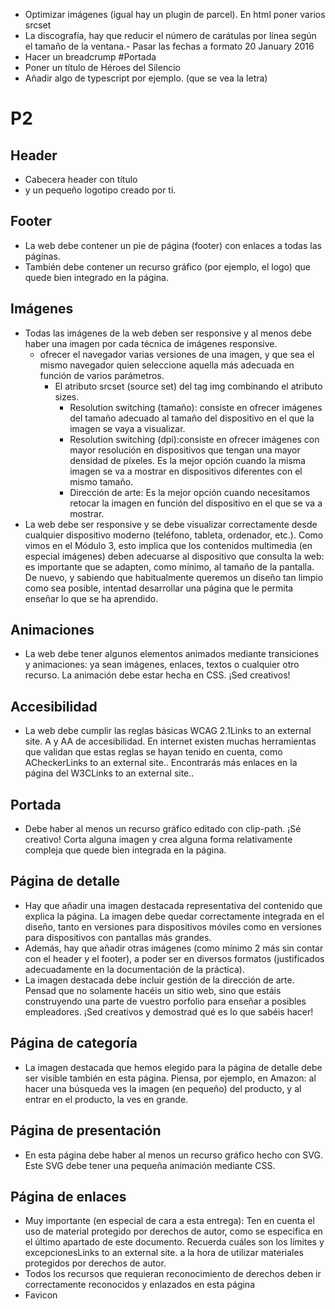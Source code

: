 - Optimizar imágenes (igual hay un plugin de parcel). En html poner varios srcset
- La discografía, hay que reducir el número de carátulas por línea según el tamaño de la ventana.- Pasar las fechas a formato <time datetime="2016-01-20">20 January 2016</time>
- Hacer un breadcrump
#Portada
- Poner un título de Héroes del Silencio
- Añadir algo de typescript por ejemplo. (que se vea la letra)

# P2
## Header
- Cabecera header con título 
- y un pequeño logotipo creado por ti.

## Footer
- La web debe contener un pie de página (footer) con enlaces a todas las páginas. 
- También debe contener un recurso gráfico (por ejemplo, el logo) que quede bien integrado en la página.

## Imágenes
- Todas las imágenes de la web deben ser responsive y al menos debe haber una imagen por cada técnica de imágenes responsive.
  -  ofrecer el navegador varias versiones de una imagen, y que sea el mismo navegador quien seleccione aquella más adecuada en función de varios parámetros.
     - El atributo srcset (source set) del tag img combinando el atributo sizes.
       - Resolution switching (tamaño): consiste en ofrecer imágenes del tamaño adecuado al tamaño del dispositivo en el que la imagen se vaya a visualizar.  
       - Resolution switching (dpi):consiste en ofrecer imágenes con mayor resolución en dispositivos que tengan una mayor densidad de píxeles. Es la mejor opción cuando la misma imagen se va a mostrar en dispositivos diferentes con el mismo tamaño.
       - Dirección de arte: Es la mejor opción cuando necesitamos retocar la imagen en función del dispositivo en el que se va a mostrar.
- La web debe ser responsive y se debe visualizar correctamente desde cualquier dispositivo moderno (teléfono, tableta, ordenador, etc.). Como vimos en el Módulo 3, esto implica que los contenidos multimedia (en especial imágenes) deben adecuarse al dispositivo que consulta la web: es importante que se adapten, como mínimo, al tamaño de la pantalla. De nuevo, y sabiendo que habitualmente queremos un diseño tan limpio como sea posible, intentad desarrollar una página que le permita enseñar lo que se ha aprendido.

## Animaciones
- La web debe tener algunos elementos animados mediante transiciones y animaciones: ya sean imágenes, enlaces, textos o cualquier otro recurso. La animación debe estar hecha en CSS. ¡Sed creativos!

## Accesibilidad
- La web debe cumplir las reglas básicas WCAG 2.1Links to an external site. A y AA de accesibilidad. En internet existen muchas herramientas que validan que estas reglas se hayan tenido en cuenta, como ACheckerLinks to an external site.. Encontrarás más enlaces en la página del W3CLinks to an external site..

## Portada
- Debe haber al menos un recurso gráfico editado con clip-path. ¡Sé creativo! Corta alguna imagen y crea alguna forma relativamente compleja que quede bien integrada en la página.
## Página de detalle
- Hay que añadir una imagen destacada representativa del contenido que explica la página. La imagen debe quedar correctamente integrada en el diseño, tanto en versiones para dispositivos móviles como en versiones para dispositivos con pantallas más grandes.
- Además, hay que añadir otras imágenes (como mínimo 2 más sin contar con el header y el footer), a poder ser en diversos formatos (justificados adecuadamente en la documentación de la práctica).
- La imagen destacada debe incluir gestión de la dirección de arte. Pensad que no solamente hacéis un sitio web, sino que estáis construyendo una parte de vuestro porfolio para enseñar a posibles empleadores. ¡Sed creativos y demostrad qué es lo que sabéis hacer!

## Página de categoría
- La imagen destacada que hemos elegido para la página de detalle debe ser visible también en esta página. Piensa, por ejemplo, en Amazon: al hacer una búsqueda ves la imagen (en pequeño) del producto, y al entrar en el producto, la ves en grande.

## Página de presentación
- En esta página debe haber al menos un recurso gráfico hecho con SVG. Este SVG debe tener una pequeña animación mediante CSS.


## Página de enlaces
- Muy importante (en especial de cara a esta entrega): Ten en cuenta el uso de material protegido por derechos de autor, como se especifica en el último apartado de este documento. Recuerda cuáles son los límites y excepcionesLinks to an external site. a la hora de utilizar materiales protegidos por derechos de autor.
- Todos los recursos que requieran reconocimiento de derechos deben ir correctamente reconocidos y enlazados en esta página
- Favicon
